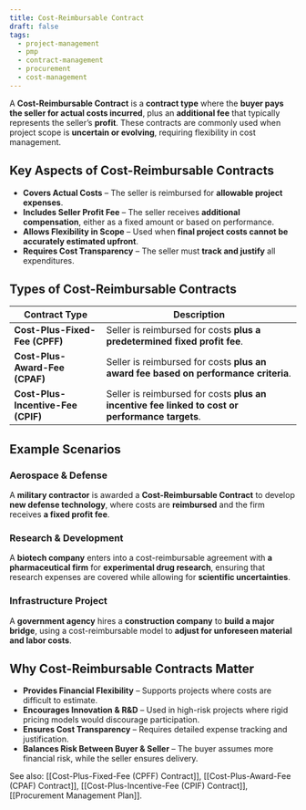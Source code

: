 ```yaml
---
title: Cost-Reimbursable Contract
draft: false
tags:
  - project-management
  - pmp
  - contract-management
  - procurement
  - cost-management
---
```


A **Cost-Reimbursable Contract** is a **contract type** where the **buyer pays the seller for actual costs incurred**, plus an **additional fee** that typically represents the seller’s **profit**. These contracts are commonly used when project scope is **uncertain or evolving**, requiring flexibility in cost management.

## **Key Aspects of Cost-Reimbursable Contracts**
- **Covers Actual Costs** – The seller is reimbursed for **allowable project expenses**.
- **Includes Seller Profit Fee** – The seller receives **additional compensation**, either as a fixed amount or based on performance.
- **Allows Flexibility in Scope** – Used when **final project costs cannot be accurately estimated upfront**.
- **Requires Cost Transparency** – The seller must **track and justify** all expenditures.

## **Types of Cost-Reimbursable Contracts**
| **Contract Type**         | **Description** |
|---------------------------|------------------------------------------------|
| **Cost-Plus-Fixed-Fee (CPFF)** | Seller is reimbursed for costs **plus a predetermined fixed profit fee**. |
| **Cost-Plus-Award-Fee (CPAF)** | Seller is reimbursed for costs **plus an award fee based on performance criteria**. |
| **Cost-Plus-Incentive-Fee (CPIF)** | Seller is reimbursed for costs **plus an incentive fee linked to cost or performance targets**. |

## **Example Scenarios**

### **Aerospace & Defense**
A **military contractor** is awarded a **Cost-Reimbursable Contract** to develop **new defense technology**, where costs are **reimbursed** and the firm receives **a fixed profit fee**.

### **Research & Development**
A **biotech company** enters into a cost-reimbursable agreement with **a pharmaceutical firm** for **experimental drug research**, ensuring that research expenses are covered while allowing for **scientific uncertainties**.

### **Infrastructure Project**
A **government agency** hires a **construction company** to **build a major bridge**, using a cost-reimbursable model to **adjust for unforeseen material and labor costs**.

## **Why Cost-Reimbursable Contracts Matter**
- **Provides Financial Flexibility** – Supports projects where costs are difficult to estimate.
- **Encourages Innovation & R&D** – Used in high-risk projects where rigid pricing models would discourage participation.
- **Ensures Cost Transparency** – Requires detailed expense tracking and justification.
- **Balances Risk Between Buyer & Seller** – The buyer assumes more financial risk, while the seller ensures delivery.

See also: [[Cost-Plus-Fixed-Fee (CPFF) Contract]], [[Cost-Plus-Award-Fee (CPAF) Contract]], [[Cost-Plus-Incentive-Fee (CPIF) Contract]], [[Procurement Management Plan]].

